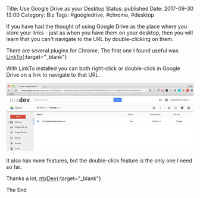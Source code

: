 Title: Use Google Drive as your Desktop
Status: published
Date: 2017-09-30 12:00
Category: Biz
Tags: #googledrive, #chrome, #desktop

If you have had the thought of using Google Drive as the place where you store your links - just as when you have them on your desktop, then you will learn that you can't navigate to the URL by double-clicking on them.

There are several plugins for Chrome.
The first one I found useful was [LinkTo](https://chrome.google.com/webstore/detail/linkto/goapcakmlfahhdehdkbejkcpoddbdikm){:target="_blank"}

With LinkTo installed you can both right-click or double-click in Google Drive on a link to navigate to that URL.

![picture alt](img/2017-09-30-GDriveLinkTo.PNG "A Link in Google Drive")

It also has more features, but the double-click feature is the only one I need so far.

Thanks a lot, [ntxDev](https://github.com/ntxcode){:target="_blank"}

The End
